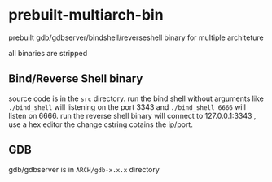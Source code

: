# prebuilt-multiarch-bin

prebuilt gdb/gdbserver/bindshell/reverseshell binary for multiple architeture

all binaries are stripped

## Bind/Reverse Shell binary

source code is in the `src` directory.
run the bind shell without arguments like `./bind_shell` will listening on the port 3343 and `./bind_shell 6666` will listen on 6666.
run the reverse shell binary will connect to 127.0.0.1:3343 , use a hex editor the change cstring cotains the ip/port.

## GDB

gdb/gdbserver is in `ARCH/gdb-x.x.x` directory
